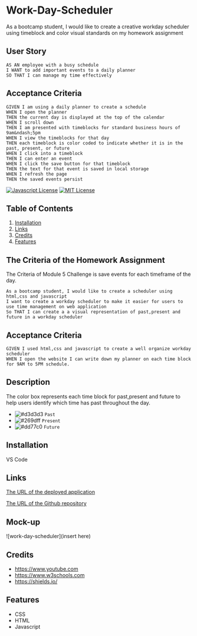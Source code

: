 # Work-Day-Scheduler
As a bootcamp student, I would like to create a creative workday scheduler using timeblock and color visual standards on my homework assignment 
## User Story

```
AS AN employee with a busy schedule
I WANT to add important events to a daily planner
SO THAT I can manage my time effectively

```

## Acceptance Criteria

```
GIVEN I am using a daily planner to create a schedule
WHEN I open the planner
THEN the current day is displayed at the top of the calendar
WHEN I scroll down
THEN I am presented with timeblocks for standard business hours of 9am&ndash;5pm
WHEN I view the timeblocks for that day
THEN each timeblock is color coded to indicate whether it is in the past, present, or future
WHEN I click into a timeblock
THEN I can enter an event
WHEN I click the save button for that timeblock
THEN the text for that event is saved in local storage
WHEN I refresh the page
THEN the saved events persist

```



<!--Project Shield -->
[![Javascript License][license-shield]][license-url]     [![MIT License][MIT-license]][license-url]

[MIT-license]:https://img.shields.io/badge/license-MIT-blue

[license-shield]:https://img.shields.io/badge/logo-javascript-blue?logo=javascript


[license-url]:https://github.com/kathylopez97/work-day-scheduler


## Table of Contents 

1. [Installation](#installation)
2. [Links](#links)
3. [Credits](#credits)
4. [Features](#features)


## The Criteria of the Homework Assignment
The Criteria of Module 5 Challenge is save events for each timeframe of the day.

``````
As a bootcamp student, I would like to create a scheduler using html,css and javascript
I want to create a workday scheduler to make it easier for users to use time management on web application
So THAT I can create a a visual representation of past,present and future in a workday scheduler
``````
## Acceptance Criteria
``````
GIVEN I used html,css and javascript to create a well organize workday scheduler
WHEN I open the website I can write down my planner on each time block for 9AM to 5PM schedule.
``````
## Description
The color box represents each time block for past,present and future to help users identify which time has past throughout the day.
  * ![#d3d3d3](https://via.placeholder.com/15/d3d3d3/000000?text=+) `Past` 
  * ![#269dff](https://via.placeholder.com/15/269dff/000000?text=+) `Present`
  * ![#dd77c0](https://via.placeholder.com/15/dd77c0/000000?text=+) `Future` 




## Installation
VS Code


## Links

[The URL of the deployed application](https://kathylopez97.github.io/work-day-scheduler/)


[The URL of the Github repository](https://github.com/kathylopez97/work-day-scheduler)

## Mock-up
![work-day-scheduler](insert here)
## Credits
-  https://www.youtube.com
-  https://www.w3schools.com
-  https://shields.io/

## Features
- CSS
- HTML
- Javascript
